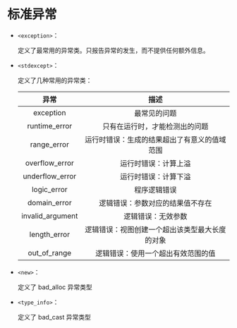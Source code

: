 # 标准异常

- `<exception>`：

  定义了最常用的异常类。只报告异常的发生，而不提供任何额外信息。

- `<stdexcept>`：

  定义了几种常用的异常类：

  |       异常       |                      描述                      |
  | :--------------: | :--------------------------------------------: |
  |    exception     |                  最常见的问题                  |
  |  runtime_error   |         只有在运行时，才能检测出的问题         |
  |   range_error    |  运行时错误：生成的结果超出了有意义的值域范围  |
  |  overflow_error  |              运行时错误：计算上溢              |
  | underflow_error  |              运行时错误：计算下溢              |
  |   logic_error    |                  程序逻辑错误                  |
  |   domain_error   |        逻辑错误：参数对应的结果值不存在        |
  | invalid_argument |               逻辑错误：无效参数               |
  |   length_error   | 逻辑错误：视图创建一个超出该类型最大长度的对象 |
  |   out_of_range   |       逻辑错误：使用一个超出有效范围的值       |

- `<new>`：

  定义了 bad_alloc 异常类型

- `<type_info>`：

  定义了 bad_cast 异常类型
